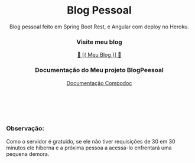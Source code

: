 <h1 align="center">Blog Pessoal</h1>
<p align="center">Blog pessoal feito em Spring Boot Rest, e Angular com deploy no Heroku.</p>
<h3 align="center"> Visite meu blog</h3>
<a href="https://blogpessoalbit2.herokuapp.com/#/entrar" target="_blank"><p align="center"> 🚀 [{ Meu Blog }] 🚀</p></a>

<h3 align="center">Documentação do Meu projeto BlogPeesoal</h3>  
<a style="width: 33.3333%; text-align: center;" href="https://danieloliver11.github.io/doc-BlogPessoal/" target="_blank"> <p align="center">Documentação Compodoc</p></a>
 <p >
<br>
<br>
<br>
<br>
<h3>Observação:</h3>
<p>Como o servidor é gratuido, se ele não tiver requisições de 30 em 30 minutos ele hiberna e a próxima pessoa a acessá-lo enfrentará uma pequena demora.</p>

